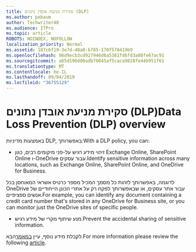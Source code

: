 ```yaml
---
title: סקירת מניעת אובדן נתונים (DLP)
ms.author: pebaum
author: Techwriter40
ms.audience: ITPro
ms.topic: article
ROBOTS: NOINDEX, NOFOLLOW
localization_priority: Normal
ms.assetid: 187c6f19-3e7d-48a0-b785-170f578419b9
ms.openlocfilehash: 96d9ecb3cd927946d6a5381fd6fd3a88fe67ac91
ms.sourcegitcommit: a65d196d00adb70045af5caca9828fe44b951f61
ms.translationtype: MT
ms.contentlocale: he-IL
ms.lasthandoff: 09/04/2019
ms.locfileid: "36755129"
---
```

# <a name="data-loss-prevention-dlp-overview"></a><span data-ttu-id="fa915-102">סקירת מניעת אובדן נתונים (DLP)</span><span class="sxs-lookup"><span data-stu-id="fa915-102">Data Loss Prevention (DLP) overview</span></span>

<span data-ttu-id="fa915-103">באמצעות מדיניות DLP, באפשרותך:</span><span class="sxs-lookup"><span data-stu-id="fa915-103">With a DLP policy, you can:</span></span>

- <span data-ttu-id="fa915-104">זיהוי מידע רגיש על-פני מיקומים רבים, כגון Exchange Online, SharePoint Online ו-OneDrive עבור עסקים.</span><span class="sxs-lookup"><span data-stu-id="fa915-104">Identify sensitive information across many locations, such as Exchange Online, SharePoint Online, and OneDrive for Business.</span></span>


<span data-ttu-id="fa915-105">לדוגמה, באפשרותך לזהות כל מסמך המכיל מספר כרטיס אשראי המאוחסן בכל OneDrive עבור אתר עסקים, או שבאפשרותך לפקח רק על אתרי הכונן הייחודיים של אנשים ספציפיים.</span><span class="sxs-lookup"><span data-stu-id="fa915-105">For example, you can identify any document containing a credit card number that's stored in any OneDrive for Business site, or you can monitor just the OneDrive sites of specific people.</span></span>

- <span data-ttu-id="fa915-106">מנע שיתוף מקרי של מידע רגיש.</span><span class="sxs-lookup"><span data-stu-id="fa915-106">Prevent the accidental sharing of sensitive information.</span></span>


<span data-ttu-id="fa915-107">לקבלת מידע נוסף, עיין [במאמר](https://docs.microsoft.com/office365/securitycompliance/data-loss-prevention-policies)הבא.</span><span class="sxs-lookup"><span data-stu-id="fa915-107">For more information please review the following [article](https://docs.microsoft.com/office365/securitycompliance/data-loss-prevention-policies).</span></span>

